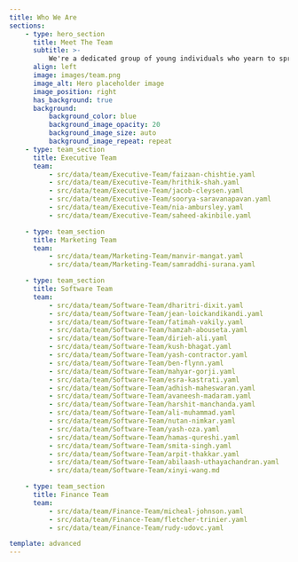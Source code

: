 ```yaml
---
title: Who We Are
sections:
    - type: hero_section
      title: Meet The Team
      subtitle: >-
          We're a dedicated group of young individuals who yearn to spread positivity and love through software. We encourage our team to be proud of their creativity, be optimistic and open-minded about technology while giving back to the community through Software for Love.
      align: left
      image: images/team.png
      image_alt: Hero placeholder image
      image_position: right
      has_background: true
      background:
          background_color: blue
          background_image_opacity: 20
          background_image_size: auto
          background_image_repeat: repeat
    - type: team_section
      title: Executive Team
      team:
          - src/data/team/Executive-Team/faizaan-chishtie.yaml
          - src/data/team/Executive-Team/hrithik-shah.yaml
          - src/data/team/Executive-Team/jacob-cleysen.yaml
          - src/data/team/Executive-Team/soorya-saravanapavan.yaml
          - src/data/team/Executive-Team/nia-ambursley.yaml
          - src/data/team/Executive-Team/saheed-akinbile.yaml

    - type: team_section
      title: Marketing Team
      team:
          - src/data/team/Marketing-Team/manvir-mangat.yaml
          - src/data/team/Marketing-Team/samraddhi-surana.yaml

    - type: team_section
      title: Software Team
      team:
          - src/data/team/Software-Team/dharitri-dixit.yaml
          - src/data/team/Software-Team/jean-loickandikandi.yaml
          - src/data/team/Software-Team/fatimah-vakily.yaml
          - src/data/team/Software-Team/hamzah-abouseta.yaml
          - src/data/team/Software-Team/dirieh-ali.yaml
          - src/data/team/Software-Team/kush-bhagat.yaml
          - src/data/team/Software-Team/yash-contractor.yaml
          - src/data/team/Software-Team/ben-flynn.yaml
          - src/data/team/Software-Team/mahyar-gorji.yaml
          - src/data/team/Software-Team/esra-kastrati.yaml
          - src/data/team/Software-Team/adhish-maheswaran.yaml
          - src/data/team/Software-Team/avaneesh-madaram.yaml
          - src/data/team/Software-Team/harshit-manchanda.yaml
          - src/data/team/Software-Team/ali-muhammad.yaml
          - src/data/team/Software-Team/nutan-nimkar.yaml
          - src/data/team/Software-Team/yash-oza.yaml
          - src/data/team/Software-Team/hamas-qureshi.yaml
          - src/data/team/Software-Team/smita-singh.yaml
          - src/data/team/Software-Team/arpit-thakkar.yaml
          - src/data/team/Software-Team/abilaash-uthayachandran.yaml
          - src/data/team/Software-Team/xinyi-wang.md

    - type: team_section
      title: Finance Team
      team:
          - src/data/team/Finance-Team/micheal-johnson.yaml
          - src/data/team/Finance-Team/fletcher-trinier.yaml
          - src/data/team/Finance-Team/rudy-udovc.yaml

template: advanced
---
```

